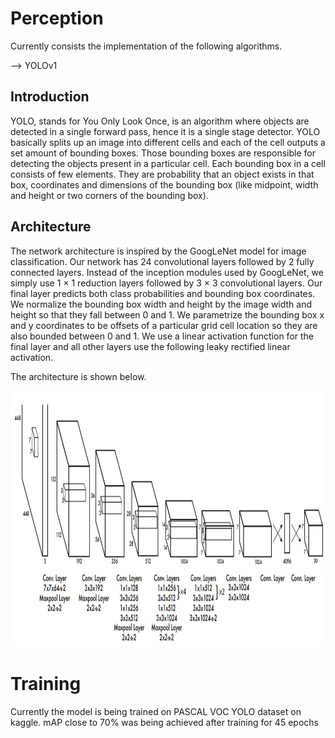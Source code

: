 # Perception

Currently consists the implementation of the following algorithms.

--> YOLOv1 <br/>

## Introduction

YOLO, stands for You Only Look Once, is an algorithm where objects are detected in a single forward pass, hence it is a single stage detector. YOLO basically splits up an image into different cells and each of the cell outputs a set amount of bounding boxes. Those bounding boxes are responsible for detecting the objects present in a particular cell. Each bounding box in a cell consists of few elements. They are probability that an object exists in that box, coordinates and dimensions of the bounding box (like midpoint, width and height or two corners of the bounding box). <br/>

## Architecture

The network architecture is inspired by the GoogLeNet model for image classification. Our network has 24 convolutional layers followed by 2 fully connected layers. Instead of the inception modules used by GoogLeNet, we simply use 1 × 1 reduction layers followed by 3 × 3 convolutional layers. Our final layer predicts both class probabilities and bounding box coordinates. We normalize the bounding box width and height by the image width and height so that they fall between 0 and 1. We parametrize the bounding box x and y coordinates to be offsets of a particular grid cell location so they are also bounded between 0 and 1. We use a linear activation function for the final layer and all other layers use the following leaky rectified linear activation.

The architecture is shown below.
<p align = "center">
<img src="images/yolo_architecture.JPG" width="953" height="410">
</p>

# Training 

Currently the model is being trained on PASCAL VOC YOLO dataset on kaggle. mAP close to 70% was being achieved after training for 45 epochs
